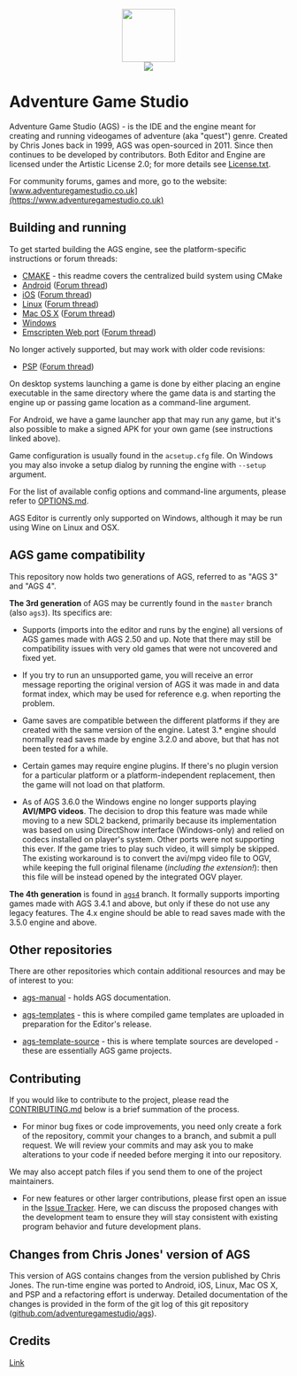 <p align=center>
  <img src="https://avatars.githubusercontent.com/u/1833326" width=96></br>
  <a target="_blank" href="https://cirrus-ci.com/github/adventuregamestudio/ags" title="Build Status"><img src="https://api.cirrus-ci.com/github/adventuregamestudio/ags.svg"></a>
</p>
  
# Adventure Game Studio

Adventure Game Studio (AGS) - is the IDE and the engine meant for creating and running videogames of adventure (aka "quest") genre. Created by Chris Jones back in 1999, AGS was open-sourced in 2011. Since then continues to be developed by contributors. Both Editor and Engine are licensed under the Artistic License 2.0; for more details see [License.txt](License.txt). 

For community forums, games and more, go to the website: [www.adventuregamestudio.co.uk](https://www.adventuregamestudio.co.uk)

## Building and running

To get started building the AGS engine, see the platform-specific instructions or forum threads:

- [CMAKE](CMAKE.md) - this readme covers the centralized build system using CMake
- [Android](Android/README.md) ([Forum thread](https://www.adventuregamestudio.co.uk/forums/index.php?topic=59751.0))
- [iOS](iOS/README.md) ([Forum thread](https://www.adventuregamestudio.co.uk/forums/index.php?topic=46040.0))
- [Linux](debian/README.md) ([Forum thread](https://www.adventuregamestudio.co.uk/forums/index.php?topic=59750.0))
- [Mac OS X](OSX/README.md) ([Forum thread](https://www.adventuregamestudio.co.uk/forums/index.php?topic=47264.0))
- [Windows](Windows/README.md)
- [Emscripten Web port](Emscripten/README.md) ([Forum thread](https://www.adventuregamestudio.co.uk/forums/index.php?topic=59164.0))

No longer actively supported, but may work with older code revisions:
-    [PSP](PSP/README.md) ([Forum thread](https://www.adventuregamestudio.co.uk/forums/index.php?topic=43998.0))

On desktop systems launching a game is done by either placing an engine executable in the same directory where the game data is and starting the engine up or passing game location as a command-line argument.

For Android, we have a game launcher app that may run any game, but it's also possible to make a signed APK for your own game (see instructions linked above).

Game configuration is usually found in the `acsetup.cfg` file. On Windows you may also invoke a setup dialog by running the engine with `--setup` argument.

For the list of available config options and command-line arguments, please refer to [OPTIONS.md](OPTIONS.md).

AGS Editor is currently only supported on Windows, although it may be run using Wine on Linux and OSX.


## AGS game compatibility

This repository now holds two generations of AGS, referred to as "AGS 3" and "AGS 4".

**The 3rd generation** of AGS may be currently found in the `master` branch (also `ags3`). Its specifics are:

- Supports (imports into the editor and runs by the engine) all versions of AGS games made with AGS 2.50 and up. Note that there may still be compatibility issues with very old games that were not uncovered and fixed yet.

- If you try to run an unsupported game, you will receive an error message reporting the original version of AGS it was made in and data format index, which may be used for reference e.g. when reporting the problem.

- Game saves are compatible between the different platforms if they are created with the same version of the engine. Latest 3.\* engine should normally read saves made by engine 3.2.0 and above, but that has not been tested for a while.

- Certain games may require engine plugins. If there's no plugin version for a particular platform or a platform-independent replacement, then the game will not load on that platform.

- As of AGS 3.6.0 the Windows engine no longer supports playing **AVI/MPG videos**. The decision to drop this feature was made while moving to a new SDL2 backend, primarily because its implementation was based on using DirectShow interface (Windows-only) and relied on codecs installed on player's system. Other ports were not supporting this ever. If the game tries to play such video, it will simply be skipped. The existing workaround is to convert the avi/mpg video file to OGV, while keeping the full original filename (*including the extension!*): then this file will be instead opened by the integrated OGV player.

**The 4th generation** is found in [`ags4`][ags4-br] branch. It formally supports importing games made with AGS 3.4.1 and above, but only if these do not use any legacy features. The 4.x engine should be able to read saves made with the 3.5.0 engine and above.


## Other repositories

There are other repositories which contain additional resources and may be of interest to you:

- [ags-manual](https://github.com/adventuregamestudio/ags-manual) - holds AGS documentation.

- [ags-templates](https://github.com/adventuregamestudio/ags-templates) - this is where compiled game templates are uploaded in preparation for the Editor's release.

- [ags-template-source](https://github.com/adventuregamestudio/ags-template-source) - this is where template sources are developed - these are essentially AGS game projects.


## Contributing

If you would like to contribute to the project, please read the [CONTRIBUTING.md](./CONTRIBUTING.md) below is a brief summation of the process.

* For minor bug fixes or code improvements, you need only create a fork of the repository, commit your changes to a branch, and submit a pull request. We will review your commits and may ask you to make alterations to your code if needed before merging it into our repository.

We may also accept patch files if you send them to one of the project maintainers.

* For new features or other larger contributions, please first open an issue in the [Issue Tracker](https://github.com/adventuregamestudio/ags/issues). Here, we can discuss the proposed changes with the development team to ensure they will stay consistent with existing program behavior and future development plans.


## Changes from Chris Jones' version of AGS

This version of AGS contains changes from the version published by Chris Jones. The run-time engine was ported to Android, iOS, Linux, Mac OS X, and PSP and a refactoring effort is underway. Detailed documentation of the changes is provided in the form of the git log of this git repository ([github.com/adventuregamestudio/ags](https://github.com/adventuregamestudio/ags)).


## Credits

[Link](Copyright.txt)

[master-br]: https://github.com/adventuregamestudio/ags/tree/master
[ags4-br]: https://github.com/adventuregamestudio/ags/tree/ags4

